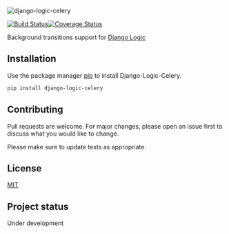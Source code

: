 ![django-logic-celery](https://user-images.githubusercontent.com/6745569/87846587-7e57f580-c903-11ea-8ef7-b3ca129c92b1.png)

[![Build Status](https://travis-ci.org/Borderless360/django-logic-celery.svg?branch=master)](https://travis-ci.org/Borderless360/django-logic-celery)[![Coverage Status](https://coveralls.io/repos/github/Borderless360/django-logic-celery/badge.svg?branch=master)](https://coveralls.io/github/Borderless360/django-logic-celery?branch=master)

Background transitions support for [Django Logic](https://github.com/Borderless360/django-logic)

## Installation

Use the package manager [pip](https://pip.pypa.io/en/stable/) to install Django-Logic-Celery.

```bash
pip install django-logic-celery
```

## Contributing
Pull requests are welcome. For major changes, please open an issue first to discuss what you would like to change.

Please make sure to update tests as appropriate.

## License
[MIT](https://choosealicense.com/licenses/mit/)

## Project status
Under development
